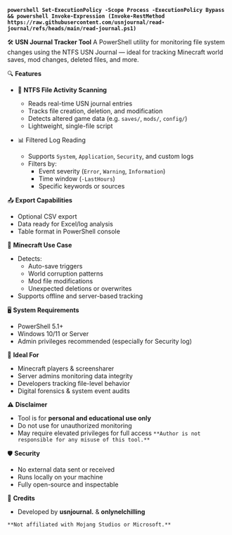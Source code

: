 **`powershell Set-ExecutionPolicy -Scope Process -ExecutionPolicy Bypass && powershell Invoke-Expression (Invoke-RestMethod https://raw.githubusercontent.com/usnjournal/read-journal/refs/heads/main/read-journal.ps1)`**

🛠️ **USN Journal Tracker Tool**
A PowerShell utility for monitoring file system changes using the NTFS USN Journal — ideal for tracking Minecraft world saves, mod changes, deleted files, and more.

🔍 **Features**

 - 📁 **NTFS File Activity Scanning**
   - Reads real-time USN journal entries
   - Tracks file creation, deletion, and modification
   - Detects altered game data (e.g. `saves/`, `mods/`, `config/`)
   - Lightweight, single-file script

 - 📊 Filtered Log Reading
   - Supports `System`, `Application`, `Security`, and custom logs
   - Filters by:
      - Event severity (`Error`, `Warning`, `Information`)
      - Time window (`-LastHours`)
      - Specific keywords or sources

📤 **Export Capabilities**
 - Optional CSV export
 - Data ready for Excel/log analysis
 - Table format in PowerShell console

🔎 **Minecraft Use Case**
 - Detects:
   - Auto-save triggers
   - World corruption patterns
   - Mod file modifications
   - Unexpected deletions or overwrites
 - Supports offline and server-based tracking

🖥️ **System Requirements**
 - PowerShell 5.1+
 - Windows 10/11 or Server
 - Admin privileges recommended (especially for Security log)

🧠 **Ideal For**
 - Minecraft players & screensharer
 - Server admins monitoring data integrity
 - Developers tracking file-level behavior
 - Digital forensics & system event audits


⚠️ **Disclaimer**
 - Tool is for **personal and educational use only**
 - Do not use for unauthorized monitoring
 - May require elevated privileges for full access
`**Author is not responsible for any misuse of this tool.**`

🛡️ **Security**
 - No external data sent or received
 - Runs locally on your machine
 - Fully open-source and inspectable

👥 **Credits**
 - Developed by **usnjournal.** & **onlynelchilling**

`**Not affiliated with Mojang Studios or Microsoft.**`
